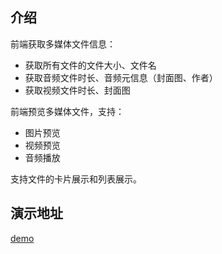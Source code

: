 ## 介绍

前端获取多媒体文件信息：
  * 获取所有文件的文件大小、文件名
  * 获取音频文件时长、音频元信息（封面图、作者）
  * 获取视频文件时长、封面图

前端预览多媒体文件，支持：
 * 图片预览
 * 视频预览
 * 音频播放

支持文件的卡片展示和列表展示。

## 演示地址

[demo](https://x007xyz.github.io/vue-media-library/)
